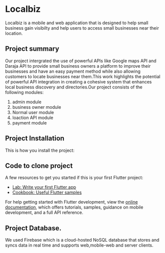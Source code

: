 # Localbiz
Localbiz is a mobile and web application that is designed to help small business gain visibilty and help users to access small businesses near their location.

## Project summary
Our project intergrated the use of powerful APIs like Google maps API and Daraja API to provide small business owners a platform to improve their businesses and have an easy payment method while also allowing customers to locate businesses near them.This work highlights the potential of powerful API integration in creating a cohesive system that enhances local business discovery and directories.Our project consists of the following modules:
1. admin module
2. business owner module
3. Normal user module
4. loaction API module
5. payment module


## Project Installation
This is how you install the project:
## Code to clone project
A few resources to get you started if this is your first Flutter project:

- [Lab: Write your first Flutter app](https://docs.flutter.dev/get-started/codelab)
- [Cookbook: Useful Flutter samples](https://docs.flutter.dev/cookbook)

For help getting started with Flutter development, view the
[online documentation](https://docs.flutter.dev/), which offers tutorials,
samples, guidance on mobile development, and a full API reference.
## Project Database.
We used Firebase which is a cloud-hosted NoSQL database that stores and syncs data in real time and supports web,mobile-web and server clients.

